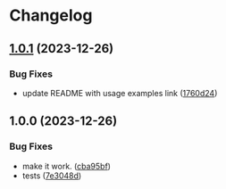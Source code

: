 # Changelog

## [1.0.1](https://github.com/towry/commit-msg-sg.nvim/compare/v1.0.0...v1.0.1) (2023-12-26)


### Bug Fixes

* update README with usage examples link ([1760d24](https://github.com/towry/commit-msg-sg.nvim/commit/1760d24abfb003f9d8be93df84d1135ecec295e7))

## 1.0.0 (2023-12-26)


### Bug Fixes

* make it work. ([cba95bf](https://github.com/towry/commit-msg-sg.nvim/commit/cba95bf9f8a3c0f120b61b3ca5d63520c9bf3fc9))
* tests ([7e3048d](https://github.com/towry/commit-msg-sg.nvim/commit/7e3048dd58a8500ed6a0e5ed03607ccbffc0909b))

